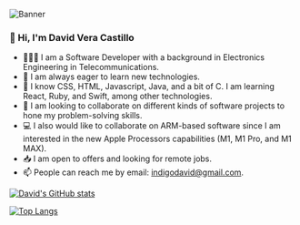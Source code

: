 ![Banner](https://user-images.githubusercontent.com/97900045/171921909-a02cd173-5b92-4335-b560-b126261b00c9.png)


### 👋 Hi, I'm David Vera Castillo 

- 🧑🏻‍💻 I am a Software Developer with a background in Electronics Engineering in Telecommunications. 
- 🤔 I am always eager to learn new technologies.
- 👀 I know CSS, HTML, Javascript, Java, and a bit of C. I am learning React, Ruby, and Swift, among other technologies.
- 💞️ I am looking to collaborate on different kinds of software projects to hone my problem-solving skills. 
- 💻 I also would like to collaborate on ARM-based software since I am interested in the new Apple Processors capabilities (M1, M1 Pro, and M1 MAX).
- 📥 I am open to offers and looking for remote jobs.
- 📫 People can reach me by email: indigodavid@gmail.com.

[![David's GitHub stats](https://github-readme-stats.vercel.app/api?username=indigodavid&show_icons=true&theme=ayu-mirage)](https://github.com/indigodavid/github-readme-stats)

[![Top Langs](https://github-readme-stats.vercel.app/api/top-langs/?username=indigodavid&theme=ayu-mirage&layout=compact)](https://github.com/indigodavid/github-readme-stats)
<!---
indigodavid/indigodavid is a ✨ special ✨ repository because its `README.md` (this file) appears on your GitHub profile.
You can click the Preview link to take a look at your changes.
--->
